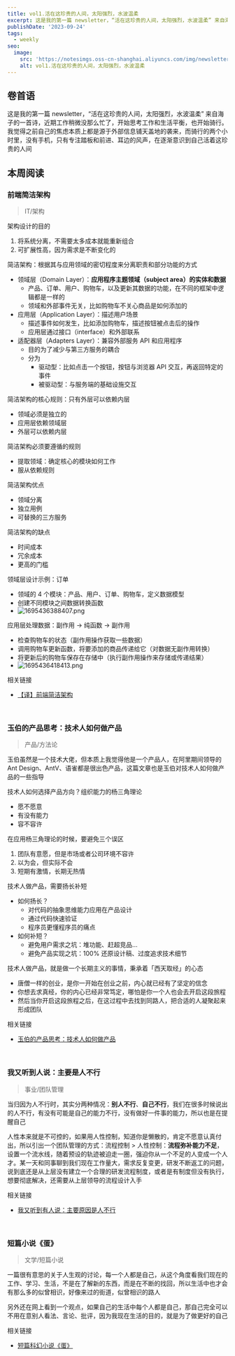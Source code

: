 ```yaml
---
title: vol1.活在这珍贵的人间，太阳强烈，水波温柔
excerpt: 这是我的第一篇 newsletter，“活在这珍贵的人间，太阳强烈，水波温柔” 来自海子的一首诗，近期工作稍微没那么忙了，开始思考工作和生活平衡，也开始骑行。我觉得之前自己的焦虑本质上都是源于外部信息铺天盖地的袭来，而骑行的两个小时里，没有手机，只有专注踏板和前进、耳边的风声，在逐渐意识到自己活着这珍贵的人间
publishDate: '2023-09-24'
tags:
  - weekly
seo:
  image:
    src: 'https://notesimgs.oss-cn-shanghai.aliyuncs.com/img/newsletter-vol1.jpg'
    alt: vol1.活在这珍贵的人间，太阳强烈，水波温柔
---
```


## 卷首语

这是我的第一篇 newsletter，“活在这珍贵的人间，太阳强烈，水波温柔” 来自海子的一首诗，近期工作稍微没那么忙了，开始思考工作和生活平衡，也开始骑行。我觉得之前自己的焦虑本质上都是源于外部信息铺天盖地的袭来，而骑行的两个小时里，没有手机，只有专注踏板和前进、耳边的风声，在逐渐意识到自己活着这珍贵的人间

## 本周阅读

### 前端简洁架构

> IT/架构

架构设计的目的

1. 将系统分离，不需要太多成本就能重新组合
2. 可扩展性高，因为需求是不断变化的

简洁架构：根据其与应用领域的密切程度来分离职责和部分功能的方式

- 领域层（Domain Layer）：**应用程序主题领域（subject area）的实体和数据**
  - 产品、订单、用户、购物车，以及更新其数据的功能，在不同的框架中逻辑都是一样的
  - 领域和外部事件无关，比如购物车不关心商品是如何添加的
- 应用层（Application Layer）：描述用户场景
  - 描述事件如何发生，比如添加购物车，描述按钮被点击后的操作
  - 应用层通过接口（interface）和外部联系
- 适配器层（Adapters Layer）：兼容外部服务 API 和应用程序
  - 目的为了减少与第三方服务的耦合
  - 分为
    - 驱动型：比如点击一个按钮，按钮与浏览器 API 交互，再返回特定的事件
    - 被驱动型：与服务端的基础设施交互

简洁架构的核心规则：只有外层可以依赖内层

- 领域必须是独立的
- 应用层依赖领域层
- 外层可以依赖内层

简洁架构必须要遵循的规则

- 提取领域：确定核心的模块如何工作
- 服从依赖规则

简洁架构优点

- 领域分离
- 独立用例
- 可替换的三方服务

简洁架构的缺点

- 时间成本
- 冗余成本
- 更高的门槛

领域层设计示例：订单

- 领域的 4 个模块：产品、用户、订单、购物车，定义数据模型
- 创建不同模块之间数据转换函数
- ![1695436388407.png](http://notesimgs.oss-cn-shanghai.aliyuncs.com/2023-09/1695436388407.png)

应用层处理数据：副作用 -> 纯函数 -> 副作用

- 检查购物车的状态（副作用操作获取一些数据）
- 调用购物车更新函数，将要添加的商品传递给它（对数据无副作用转换）
- 将更新后的购物车保存在存储中（执行副作用操作来存储或传递结果）
- ![1695436418413.png](http://notesimgs.oss-cn-shanghai.aliyuncs.com/2023-09/1695436418413.png)

相关链接

- [【译】前端简洁架构](https://juejin.cn/post/7256607606465757243)

​

### 玉伯的产品思考：技术人如何做产品

> 产品/方法论

玉伯虽然是一个技术大佬，但本质上我觉得他是一个产品人，在阿里期间领导的 Ant Design、AntV、语雀都是很出色产品，这篇文章也是玉伯对技术人如何做产品的一些指导

技术人如何选择产品方向？组织能力的杨三角理论

- 愿不愿意
- 有没有能力
- 容不容许

在应用杨三角理论的时候，要避免三个误区

1. 团队有意愿，但是市场或者公司环境不容许
2. 以为会，但实际不会
3. 短期有激情，长期无热情

技术人做产品，需要扬长补短

- 如何扬长？
  - 对代码的抽象思维能力应用在产品设计
  - 通过代码快速验证
  - 程序员更懂程序员的痛点
- 如何补短？
  - 避免用户需求之坑：堆功能、赶超竞品...
  - 避免产品实现之坑：100% 还原设计稿、过度追求技术细节

技术人做产品，就是做一个长期主义的事情，秉承着「西天取经」的心态

- 唐僧一样的创业，是你一开始在创业之前，内心就已经有了坚定的信念
- 你想去求真经，你的内心已经非常笃定，哪怕是你一个人也会去开启这段旅程
- 然后当你开启这段旅程之后，在这过程中去找到同路人，把合适的人凝聚起来形成团队

相关链接

- [玉伯的产品思考：技术人如何做产品](https://mp.weixin.qq.com/s/d0N1BFtVn0uWVqj-lf0FOA)

​

### 我又听到人说：主要是人不行

> 事业/团队管理

当归因为人不行时，其实分两种情况：**别人不行**、**自己不行**，我们在很多时候说出的人不行，有没有可能是自己的能力不行，没有做好一件事的能力，所以也是在提醒自己

人性本来就是不可控的，如果用人性控制，知道你是懒散的，肯定不愿意认真付出，所以引出一个团队管理的方式：流程控制 > 人性控制：**流程弥补能力不足**，设置一个流水线，随着预设的轨迹被迫走一圈，强迫你从一个不足的人变成一个人才。某一天和同事聊到我们现在工作量大，需求反复变更，研发不断返工的问题，说到底还是从上层没有建立一个合理的研发流程制度，或者是有制度但没有执行，想要彻底解决，还需要从上层领导的流程设计入手

相关链接

- [我又听到有人说：主要原因是人不行](https://juejin.cn/post/7146055238741393415)

​

### 短篇小说《蛋》

> 文学/短篇小说

一篇很有意思的关于人生观的讨论，每一个人都是自己，从这个角度看我们现在的工作、学习、生活，不是在了解新的东西，而是在不断的找回，所以生活中也才会有那么多的似曾相识，好像来过的街道，似曾相识的路人

另外还在网上看到一个观点，如果自己的生活中每个人都是自己，那自己完全可以不用在意别人看法、言论、批评，因为我现在生活的目的，就是为了做更好的自己

相关链接

- [短篇科幻小说《蛋》](https://zhuanlan.zhihu.com/p/496904883)

